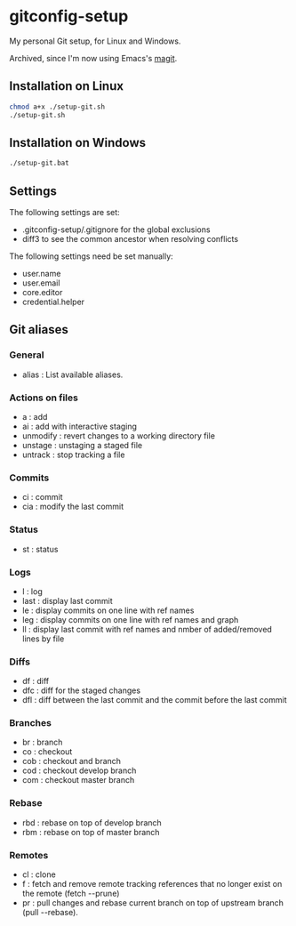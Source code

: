 # gitconfig-setup

My personal Git setup, for Linux and Windows.

Archived, since I'm now using Emacs's [magit](https://magit.vc/).

## Installation on Linux

```sh
chmod a+x ./setup-git.sh
./setup-git.sh
```

## Installation on Windows

```bat
./setup-git.bat
```

## Settings

The following settings are set:
- .gitconfig-setup/.gitignore for the global exclusions
- diff3 to see the common ancestor when resolving conflicts

The following settings need be set manually:
- user.name
- user.email
- core.editor
- credential.helper

## Git aliases

### General

- alias : List available aliases.

### Actions on files

- a : add
- ai : add with interactive staging
- unmodify <file> : revert changes to a working directory file
- unstage <file> : unstaging a staged file
- untrack <file> : stop tracking a file

### Commits

- ci : commit
- cia : modify the last commit

### Status

- st : status

### Logs

- l : log
- last : display last commit
- le : display commits on one line with ref names
- leg : display commits on one line with ref names and graph
- ll : display last commit with ref names and nmber of added/removed lines by file

### Diffs

- df : diff
- dfc : diff for the staged changes
- dfl : diff between the last commit and the commit before the last commit

### Branches

- br : branch
- co : checkout
- cob : checkout and branch
- cod : checkout develop branch
- com : checkout master branch

### Rebase

- rbd : rebase on top of develop branch
- rbm : rebase on top of master branch

### Remotes

- cl : clone
- f : fetch and remove remote tracking references that no longer exist on the remote (fetch --prune)
- pr : pull changes and rebase current branch on top of upstream branch (pull --rebase).
